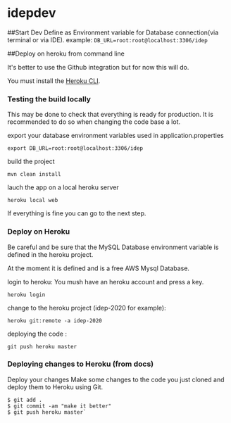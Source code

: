 # idepdev


##Start Dev
Define as Environment variable for Database connection(via terminal or via IDE).
example: 
``
DB_URL=root:root@localhost:3306/idep
``


##Deploy on heroku from command line 

It's better to use the Github integration but for now this will do.

You must install the [Heroku CLI](https://devcenter.heroku.com/articles/heroku-cli). 
### Testing the build locally 

This may be done to check that everything is ready for production. It is recommended to do so when changing the code base a lot.

export your database environment variables used in application.properties

`export DB_URL=root:root@localhost:3306/idep`

build the project

`mvn clean install`

lauch the app on a local heroku server 

`heroku local web`

If everything is fine you can go to the next step.


### Deploy on Heroku

Be careful and be sure that the MySQL Database environment variable is defined in the heroku project.

At the moment it is defined and is a free AWS Mysql Database.

login to heroku: 
You mush have an heroku account and press a key.

`heroku login`

change to the heroku project (idep-2020 for example):

`heroku git:remote -a idep-2020` 

deploying the code : 

`git push heroku master`


### Deploying changes to Heroku (from docs)

Deploy your changes
Make some changes to the code you just cloned and deploy them to Heroku using Git.
```
$ git add .
$ git commit -am "make it better"
$ git push heroku master`
```



